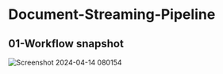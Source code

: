# Document-Streaming-Pipeline

## 01-Workflow snapshot
![Screenshot 2024-04-14 080154](https://github.com/KOMPALALOKESH/document-streaming-pipeline/assets/83068533/0f438686-c3e0-433b-841a-44a173f95fa8)
